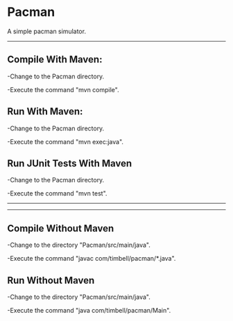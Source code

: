 Pacman
===
A simple pacman simulator.

---

Compile With Maven:
---
-Change to the Pacman directory.

-Execute the command "mvn compile".

Run With Maven:
---
-Change to the Pacman directory.

-Execute the command "mvn exec:java".

Run JUnit Tests With Maven
---
-Change to the Pacman directory.

-Execute the command "mvn test".

---
---

Compile Without Maven
---
-Change to the directory "Pacman/src/main/java".

-Execute the command "javac com/timbell/pacman/*.java".

Run Without Maven
---
-Change to the directory "Pacman/src/main/java".

-Execute the command "java com/timbell/pacman/Main".
